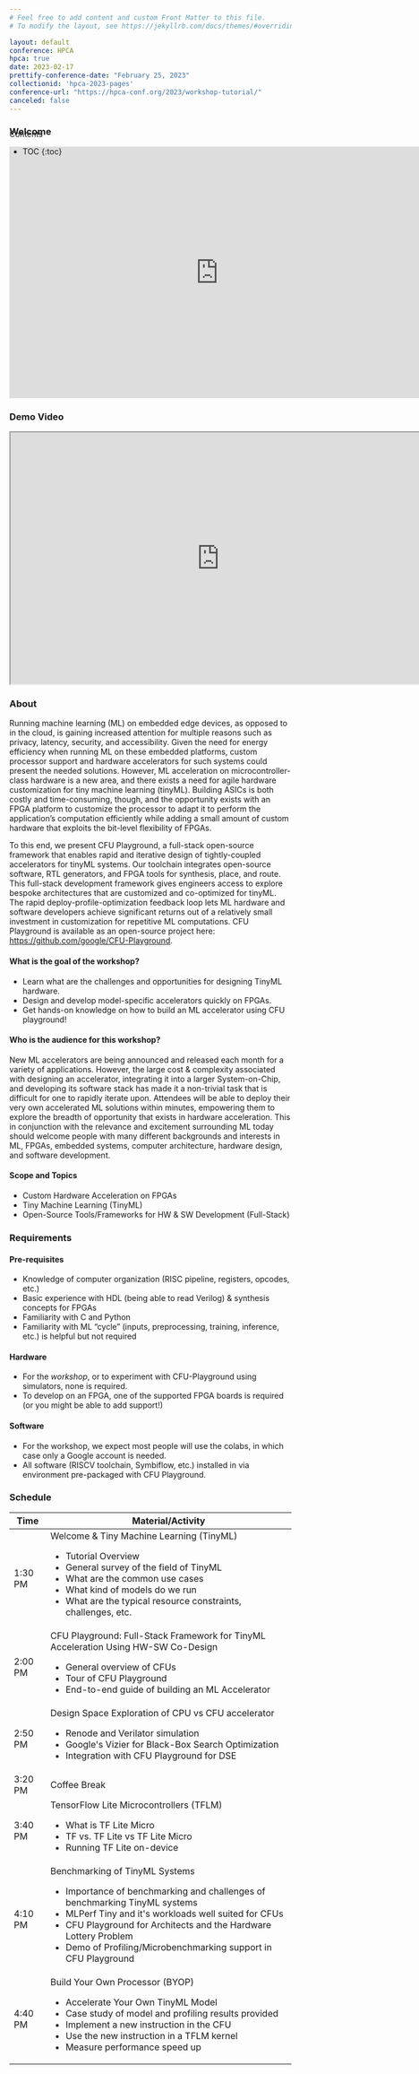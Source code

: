 ```yaml
---
# Feel free to add content and custom Front Matter to this file.
# To modify the layout, see https://jekyllrb.com/docs/themes/#overriding-theme-defaults

layout: default
conference: HPCA
hpca: true
date: 2023-02-17
prettify-conference-date: "February 25, 2023" 
collectionid: 'hpca-2023-pages' 
conference-url: "https://hpca-conf.org/2023/workshop-tutorial/"
canceled: false
---
```


<div id="toc_container" style="position: absolute" markdown="1">
<p class="toc_title">Contents</p>

- TOC
{:toc}
</div>

### Welcome
<iframe src="https://docs.google.com/presentation/d/e/2PACX-1vRBA7fvaeUFvxXuPnbeq6tl4tFIxRnMG09-TP7RCk5f6Hd9ZrEGvgijBeEwqOGSGDco3fMEjs7fBUiL/embed?start=false&loop=false&delayms=3000" frameborder="0" width="746" height="449" allowfullscreen="true" mozallowfullscreen="true" webkitallowfullscreen="true"></iframe>

### Demo Video
<iframe src="https://drive.google.com/file/d/1l1eUSqSeUHHzTSWsa8wW87NKzPhfnYuy/preview" width="746" height="449" allow="autoplay"></iframe>


### About 
Running machine learning (ML) on embedded edge devices, as opposed to in the cloud, is gaining increased attention for multiple reasons such as privacy, latency, security, and accessibility. Given the need for energy efficiency when running ML on these embedded platforms, custom processor support and hardware accelerators for such systems could present the needed solutions. However, ML acceleration on microcontroller-class hardware is a new area, and there exists a need for agile hardware customization for tiny machine learning (tinyML). Building ASICs is both costly and time-consuming, though, and the opportunity exists with an FPGA platform to customize the processor to adapt it to perform the application’s computation efficiently while adding a small amount of custom hardware that exploits the bit-level flexibility of FPGAs. 

To this end, we present CFU Playground, a full-stack open-source framework that enables rapid and iterative design of tightly-coupled accelerators for tinyML systems. Our toolchain integrates open-source software, RTL generators, and FPGA tools for synthesis, place, and route. This full-stack development framework gives engineers access to explore bespoke architectures that are customized and co-optimized for tinyML. The rapid deploy-profile-optimization feedback loop lets ML hardware and software developers achieve significant returns out of a relatively small investment in customization for repetitive ML computations. CFU Playground is available as an open-source project here: https://github.com/google/CFU-Playground.

#### What is the goal of the workshop?
- Learn what are the challenges and opportunities for designing TinyML hardware.
- Design and develop model-specific accelerators quickly on FPGAs.
- Get hands-on knowledge on how to build an ML accelerator using CFU playground!

#### Who is the audience for this workshop?
New ML accelerators are being announced and released each month for a variety of applications. However, the large cost & complexity associated with designing an accelerator, integrating it into a larger System-on-Chip, and developing its software stack has made it a non-trivial task that is difficult for one to rapidly iterate upon. Attendees will be able to deploy their very own accelerated ML solutions within minutes, empowering them to explore the breadth of opportunity that exists in hardware acceleration. This in conjunction with the relevance and excitement surrounding ML today should welcome people with many different backgrounds and interests in ML, FPGAs, embedded systems, computer architecture, hardware design, and software development. 

#### Scope and Topics 
- Custom Hardware Acceleration on FPGAs
- Tiny Machine Learning (TinyML)
- Open-Source Tools/Frameworks for HW & SW Development (Full-Stack)

### Requirements
#### Pre-requisites
- Knowledge of computer organization (RISC pipeline, registers, opcodes, etc.)
- Basic experience with HDL (being able to read Verilog) & synthesis concepts for FPGAs
- Familiarity with C and Python
- Familiarity with ML “cycle” (inputs, preprocessing, training, inference, etc.) is helpful but not required

#### Hardware
- For the *workshop*, or to experiment with CFU-Playground using simulators, none is required.
- To develop on an FPGA, one of the supported FPGA boards is required (or you might be able to add support!)

#### Software
- For the workshop, we expect most people will use the colabs, in which case only a Google account is needed.
- All software (RISCV toolchain, Symbiflow, etc.) installed in via environment pre-packaged with CFU Playground. 

### Schedule
<div>
<table>
<thead>
  <tr>
    <th>Time</th>
    <th>Material/Activity</th>
  </tr>
</thead>
<tbody>
  <tr>
    <td>1:30 PM</td>
    <td>Welcome &amp; Tiny Machine Learning (TinyML)
    	<ul>
    	<li>Tutorial Overview</li>
    	<li>General survey of the field of TinyML</li>
    	<li>What are the common use cases</li>
    	<li>What kind of models do we run</li>
    	<li>What are the typical resource constraints, challenges, etc.</li>
    	</ul>
    </td>
  </tr>
  <tr>
    <td>2:00 PM</td>
    <td>CFU Playground: Full-Stack Framework for TinyML Acceleration Using HW-SW Co-Design
    	<ul>
    		<li>General overview of CFUs</li>
                <li>Tour of CFU Playground</li>
                <li>End-to-end guide of building an ML Accelerator</li>
    	</ul>
	</td>
  </tr>
  <tr>
    <td>2:50 PM</td>
    <td>Design Space Exploration of CPU vs CFU accelerator
    	<ul>
                <li>Renode and Verilator simulation</li>
                <li>Google's Vizier for Black-Box Search Optimization</li>
                <li>Integration with CFU Playground for DSE</li>
    	</ul>
    </td>
  </tr>
  <tr>
    <td>3:20 PM</td>
    <td>Coffee Break
	</td>
  </tr>
  <tr>
    <td>3:40 PM</td>
    <td>TensorFlow Lite Microcontrollers (TFLM)
    	<ul>
       	<li>What is TF Lite Micro</li>
         <li>TF vs. TF Lite vs TF Lite Micro</li>
         <li>Running TF Lite on-device</li>
    	</ul>
	</td>
  </tr>
  <tr>
    <td>4:10 PM</td>
    <td>Benchmarking of TinyML Systems
    	<ul>
         <li>Importance of benchmarking and challenges of benchmarking TinyML systems</li>
         <li>MLPerf Tiny and it's workloads well suited for CFUs</li>
         <li>CFU Playground for Architects and the Hardware Lottery Problem</li>
         <li>Demo of Profiling/Microbenchmarking support in CFU Playground</li>
    	</ul>
	</td>
  </tr>
  <tr>
    <td>4:40 PM</td>
    <td>Build Your Own Processor (BYOP)
    	<ul>
                <li>Accelerate Your Own TinyML Model</li>
                <li>Case study of model and profiling results provided</li>
                <li>Implement a new instruction in the CFU</li>
                <li>Use the new instruction in a TFLM kernel</li>
                <li>Measure performance speed up</li>
    	</ul>
    </td>
  </tr>
</tbody>
</table>
</div>
